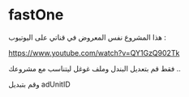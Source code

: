 # fastOne

هذا المشروع نفس المعروض في قناتي على اليوتيوب :

https://www.youtube.com/watch?v=QY1GzQ902Tk


فقط قم بتعديل البندل وملف غوغل 
ليتناسب مع مشروعك ..

وقم بتبديل adUnitID
